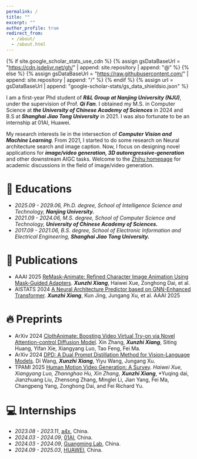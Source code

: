```yaml
---
permalink: /
title: ""
excerpt: ""
author_profile: true
redirect_from: 
  - /about/
  - /about.html
---
```


{% if site.google_scholar_stats_use_cdn %}
{% assign gsDataBaseUrl = "https://cdn.jsdelivr.net/gh/" | append: site.repository | append: "@" %}
{% else %}
{% assign gsDataBaseUrl = "https://raw.githubusercontent.com/" | append: site.repository | append: "/" %}
{% endif %}
{% assign url = gsDataBaseUrl | append: "google-scholar-stats/gs_data_shieldsio.json" %}

<span class='anchor' id='about-me'></span>

I am a first-year Phd student of ***R&L Group at Nanjing University (NJU)***, under the supervision of Prof. ***Qi Fan***. I obtained my M.S. in Computer Science at ***the University of Chinese Academy of Sciences*** in 2024 and B.S at ***Shanghai Jiao Tong University*** in 2021. I was also fortunate to be an internship at 01AI, Huawei.

My research interests lie in the intersection of ***Computer Vision and Machine Learning***. From 2021, I started to do some research on Neural architecture search and image caption. Now, I focus on designing novel applications for ***image/video generation, 3D autoregressive-generation*** and other downstream AIGC tasks. Welcome to the [Zhihu homepage](https://zhuanlan.zhihu.com/p/10593629023) for academic discussions in the field of image/video generation.

# 📖 Educations
- *2025.09 - 2029.06, Ph.D. degree, School of Intelligence Science and Technology,*  ***Nanjing University.***
- *2021.09 - 2024.06, M.S.  degree, School of Computer Science and Technology,* ***University of Chinese Academy of Sciences.***
- *2017.09 - 2021.06, B.S.  degree, School of Electronic Information and Electrical Engineering,* ***Shanghai Jiao Tong University.***

# 📝 Publications 
- <span class="paperidx">AAAI 2025</span> [ReMask-Animate: Refined Character Image Animation Using Mask-Guided Adapters](https://xbxsxp9.github.io/). ***Xunzhi Xiang***, Haiwei Xue, Zonghong Dai, et al. 
- <span class="paperidx">AISTATS 2024</span> [A Neural Architecture Predictor based on GNN-Enhanced Transformer](https://xbxsxp9.github.io/). ***Xunzhi Xiang***, Kun Jing, Jungang Xu, et al. <span class="coauthor">AAAI 2025</span>
  
# 🔥 Preprints 
- <span class="paperidx">ArXiv 2024</span> [ClothAnimate: Boosting Video Virtual Try-on via Novel Attention-control Diffusion Model](https://xbxsxp9.github.io/). Xin Zhang, ***Xunzhi Xiang***, Siting Huang, Yifan Xie, Xiangyang Luo, Tao Feng, Fei Ma.
- <span class="paperidx">ArXiv 2024</span> [DPD: A Dual Prompt Distillation Method for Vision-Language Models](https://xbxsxp9.github.io/). Di Wang, ***Xunzhi Xiang***, Yiyu Wang, Jungang Xu.
- <span class="paperidx">TPAMI 2025</span> [Human Motion Video Generation: A Survey](https://xbxsxp9.github.io/). *Haiwei Xue, Xiangyang Luo, Zhannghao Hu, Xin Zhang,* ***Xunzhi Xiang***, *Yuqing dai, Jianzhuang Liu, Zhensong Zhang, Minglei Li, Jian Yang, Fei Ma, Changpeng Yang, Zonghong Dai, and Fei Richard Yu.

# 💻 Internships
- *2023.08 - 2023.11*, [a4x](https://cn.a4x.io/), China.
- *2024.03 - 2024.09*, [01AI](https://www.lingyiwanwu.com/), China.
- *2024.03 - 2024.09*, [Guangming Lab](https://www.gml.ac.cn/), China.
- *2024.09 - 2025.03*, [HUAWEI](https://github.com/), China.

